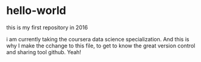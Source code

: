 # hello-world
this is my first repository in 2016 

i am currently taking the coursera data science specialization. And this is why I make the cchange to this file, to get to know the great version control and sharing tool github. Yeah!
